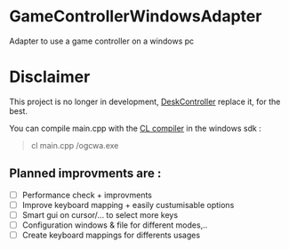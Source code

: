 # GameControllerWindowsAdapter
Adapter to use a game controller on a windows pc

# Disclaimer
This project is no longer in development, [DeskController](https://github.com/4skl/DeskController) replace it, for the best.

You can compile main.cpp with the [CL compiler](https://docs.microsoft.com/fr-fr/cpp/build/reference/compiler-command-line-syntax?view=msvc-160) in the windows sdk :
> cl main.cpp /ogcwa.exe

## Planned improvments are :
- [ ] Performance check + improvments
- [ ] Improve keyboard mapping + easily custumisable options
- [ ] Smart gui on cursor/... to select more keys
- [ ] Configuration windows & file for different modes,..
- [ ] Create keyboard mappings for differents usages

